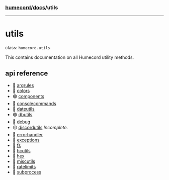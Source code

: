### [humecord](../..)/[docs](../README.md)/utils

---
# utils

class: `humecord.utils`

This contains documentation on all Humecord utility methods.

## api reference
* 🔴 [argrules](./argrules.md) 
* 🔴 [colors](./colors.md)
* 🟢 [components](./components.md)
* 🔴 [consolecommands](./consolecommands.md)
* 🔴 [dateutils](./dateutils.md)
* 🟢 [dbutils](./dbutils.md)
* 🔴 [debug](./debug.md)
* 🟡 [discordutils](./discordutils.md) *Incomplete.*
* 🔴 [errorhandler](./errorhandler.md)
* 🔴 [exceptions](./exceptions.md)
* 🔴 [fs](./fs.md)
* 🔴 [hcutils](./hcutils.md)
* 🔴 [hex](./hex.md)
* 🔴 [miscutils](./miscutils.md)
* 🔴 [ratelimits](./ratelimits.md)
* 🔴 [subprocess](./subprocess.md)